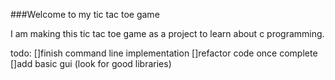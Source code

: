 ###Welcome to my tic tac toe game

I am making this tic tac toe game as a project to learn about c programming.

todo:
[]finish command line implementation
[]refactor code once complete
[]add basic gui (look for good libraries)
